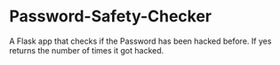 # Password-Safety-Checker
A Flask app that checks if the Password has been hacked before.
If yes returns the number of times it got hacked.
